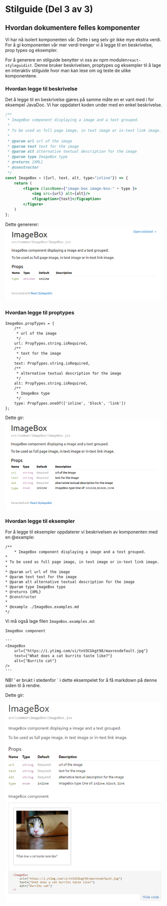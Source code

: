 # Stilguide (Del 3 av 3)


## Hvordan dokumentere felles komponenter
Vi har nå isolert komponenten vår. Dette i seg selv gir ikke mye ekstra verdi. For å gi komponenten vår mer verdi
trenger vi å legge til en beskrivelse, prop types og eksempler.

For å generere en stilguide benytter vi oss av npm modulen```react-styleguidist```. Denne bruker beskrivelsen, proptypes og eksempler til å lage en interaktiv stilguide hvor man kan lese om og teste de ulike komponentene. 

### Hvordan legge til beskrivelse
Det å legge til en beskrivelse gjøres på samme måte en er vant med i for eksempel JavaDoc.
Vi har oppdatert koden under med en enkel beskrivelse.

```jsx
/**
 * ImageBox component displaying a image and a text grouped.
 *
 * To be used as full page image, in text image or in-text link image.
 *
 * @param url url of the image
 * @param text text for the image
 * @param alt alternative textual description for the image
 * @param type ImageBox type
 * @returns {XML}
 * @constructor
 */
const ImageBox = ({url, text, alt, type="inline"}) => {
    return (
        <figure className={"image-box image-box-" + type }>
            <img src={url} alt={alt}/>
            <figcaption>{text}</figcaption>
        </figure>
    )
};
```

Dette genererer:<br />
![ImageBox styleguide][style-guide-w-description]


### Hvordan legge til proptypes

```
ImageBox.propTypes = {
    /**
     * url of the image
     */
    url: PropTypes.string.isRequired,
    /**
     * text for the image
     */
    text: PropTypes.string.isRequired,
    /**
     * alternative textual description for the image
     */
    alt: PropTypes.string.isRequired,
    /**
     * ImageBox type
     */
    type: PropTypes.oneOf(['inline', 'block', 'link'])
};
```

Dette gir:<br />
![ImageBox styleguide width proptypes][style-guide-w-proptypes]


### Hvordan legge til eksempler

For å legge til eksempler oppdaterer vi beskrivelsen av komponenten med en @example:

```
/**
    * ImageBox component displaying a image and a text grouped.
*
* To be used as full page image, in text image or in-text link image.
*
* @param url url of the image
* @param text text for the image
* @param alt alternative textual description for the image
* @param type ImageBox type
* @returns {XML}
* @constructor
*
* @example ./ImageBox.examples.md
*/
```

Vi må også lage filen ```ImageBox.examples.md```:

```
ImageBox component

'''
<ImageBox
    url={"https://i.ytimg.com/vi/tntOCGkgt98/maxresdefault.jpg"}
    text={"What does a cat burrito taste like?"}
    alt={"Burrito cat"}
/>
'''
```

NB! ' er brukt i stedenfor ` i dette eksempelet for å få markdown på denne siden til å rendre.

Dette gir:

![ImageBox styleguide with exampels][style-guide-w-examples]



[style-guide-w-description]: ./img/style-guide-w-description.png
[style-guide-w-proptypes]: ./img/style-guide-w-proptypes.png
[style-guide-w-examples]: ./img/style-guide-w-examples.png


[1]: http://thesassway.com/intermediate/avoid-nested-selectors-for-more-modular-css
